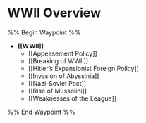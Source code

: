 # WWII Overview

%% Begin Waypoint %%
- **[[WWII]]**
	- [[Appeasement Policy]]
	- [[Breaking of WWII]]
	- [[Hitler’s Expansionist Foreign Policy]]
	- [[Invasion of Abyssinia]]
	- [[Nazi-Soviet Pact]]
	- [[Rise of Mussolini]]
	- [[Weaknesses of the League]]

%% End Waypoint %%